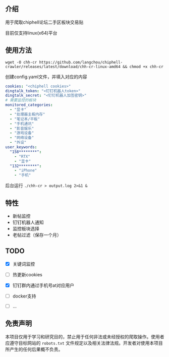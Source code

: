 ## 介绍
用于爬取chiphell论坛二手区板块交易贴

目前仅支持linux(x64)平台

## 使用方法

`wget -O chh-cr https://github.com/langchou/chiphell-crawler/releases/latest/download/chh-cr-linux-amd64 && chmod +x chh-cr`

创建config.yaml文件，并填入对应的内容

``` yaml
cookies: "<chiphell cookies>"
dingtalk_token: "<钉钉机器人token>"
dingtalk_secret: "<钉钉机器人加签密钥>"
# 需要监控的板块
monitored_categories:
  - "显卡"
  - "处理器主板内存"
  - "笔记本/平板"
  - "手机通讯"
  - "影音娱乐"
  - "游戏设备"
  - "网络设备"
  - "外设"
user_keywords:
  "158********":
    - "RTX"
    - "显卡"
  "132********":
    - "iPhone"
    - "手机"
```

后台运行
`./chh-cr > output.log 2>&1 &`


## 特性

- 新帖监控
- 钉钉机器人通知
- 监控板块选择
- 老帖过滤（保存一个月）


## TODO

- [x] 关键词监控
- [ ] 热更新cookies
- [x] 钉钉群内通过手机号at对应用户
- [ ] docker支持
- [ ] ...



## 免责声明

本项目仅用于学习和研究目的，禁止用于任何非法或未经授权的爬取操作。使用者应遵守目标网站的 `robots.txt` 文件规定以及相关法律法规。开发者对使用本项目所产生的任何后果概不负责。
